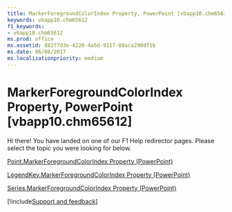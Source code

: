 ```yaml
---
title: MarkerForegroundColorIndex Property, PowerPoint [vbapp10.chm65612]
keywords: vbapp10.chm65612
f1_keywords:
- vbapp10.chm65612
ms.prod: office
ms.assetid: 882f7d3e-4220-4a5d-9117-08aca290df1b
ms.date: 06/08/2017
ms.localizationpriority: medium
---
```



# MarkerForegroundColorIndex Property, PowerPoint [vbapp10.chm65612]

Hi there! You have landed on one of our F1 Help redirector pages. Please select the topic you were looking for below.

[Point.MarkerForegroundColorIndex Property (PowerPoint)](https://msdn.microsoft.com/library/9fb6b350-3eee-305c-dd64-6e3ac009aabc%28Office.15%29.aspx)

[LegendKey.MarkerForegroundColorIndex Property (PowerPoint)](https://msdn.microsoft.com/library/47760c8c-a791-fac5-a5cc-d91c59221026%28Office.15%29.aspx)

[Series.MarkerForegroundColorIndex Property (PowerPoint)](https://msdn.microsoft.com/library/85535a03-fb8c-fe76-9b67-ef60d51987b1%28Office.15%29.aspx)

[!include[Support and feedback](~/includes/feedback-boilerplate.md)]